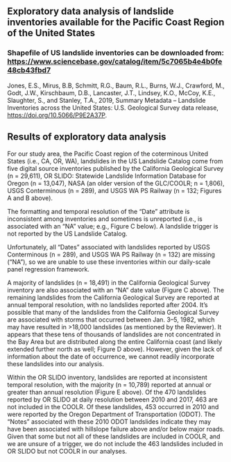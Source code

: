 ## Exploratory data analysis of landslide inventories available for the Pacific Coast Region of the United States

### Shapefile of US landslide inventories can be downloaded from: https://www.sciencebase.gov/catalog/item/5c7065b4e4b0fe48cb43fbd7

Jones, E.S., Mirus, B.B, Schmitt, R.G., Baum, R.L., Burns, W.J., Crawford, M., Godt, J.W., Kirschbaum, D.B., Lancaster, J.T., Lindsey, K.O., McCoy, K.E., Slaughter, S., and Stanley, T.A., 2019, Summary Metadata – Landslide Inventories across the United States: U.S. Geological Survey data release, https://doi.org/10.5066/P9E2A37P.

## Results of exploratory data analysis

For our study area, the Pacific Coast region of the coterminous United States (i.e., CA, OR, WA), landslides in the US Landslide Catalog come from five digital source inventories published by the California Geological Survey (n = 29,611), OR SLIDO: Statewide Landslide Information Database for Oregon (n = 13,047), NASA (an older version of the GLC/COOLR; n = 1,806), USGS Conterminous (n = 289), and USGS WA PS Railway (n = 132; Figures A and B above). 

The formatting and temporal resolution of the “Date” attribute is inconsistent among inventories and sometimes is unreported (i.e., is associated with an “NA” value; e.g., Figure C below). A landslide trigger is not reported by the US Landslide Catalog. 

Unfortunately, all “Dates” associated with landslides reported by USGS Conterminous (n = 289), and USGS WA PS Railway (n = 132) are missing (“NA”), so we are unable to use these inventories within our daily-scale panel regression framework. 

A majority of landslides (n = 18,491) in the California Geological Survey inventory are also associated with an “NA” date value (Figure C above). The remaining landslides from the California Geological Survey are reported at annual temporal resolution, with no landslides reported after 2004.  It’s possible that many of the landslides from the California Geological Survey are associated with storms that occurred between Jan. 3–5, 1982, which may have resulted in >18,000 landslides (as mentioned by the Reviewer). It appears that these tens of thousands of landslides are not concentrated in the Bay Area but are distributed along the entire California coast (and likely extended further north as well; Figure D above). However, given the lack of information about the date of occurrence, we cannot readily incorporate these landslides into our analysis. 

Within the OR SLIDO inventory, landslides are reported at inconsistent temporal resolution, with the majority (n = 10,789) reported at annual or greater than annual resolution (Figure E above). Of the 470 landslides reported by OR SLIDO at daily resolution between 2010 and 2017, 463 are not included in the COOLR. Of these landslides, 453 occurred in 2010 and were reported by the Oregon Department of Transportation (ODOT). The “Notes” associated with these 2010 ODOT landslides indicate they may have been associated with hillslope failure above and/or below major roads. Given that some but not all of these landslides are included in COOLR, and we are unsure of a trigger, we do not include the 463 landslides included in OR SLIDO but not COOLR in our analyses. 
